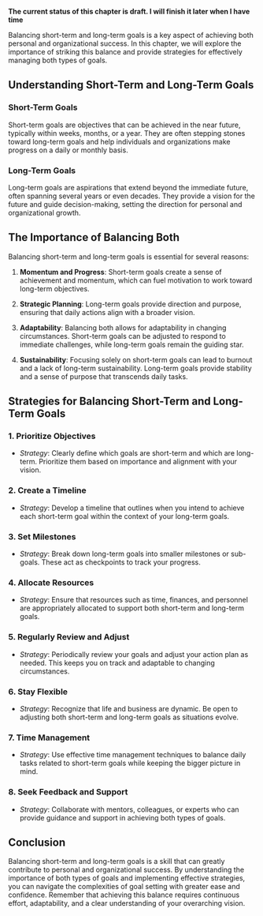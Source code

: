 **The current status of this chapter is draft. I will finish it later when I have time**

Balancing short-term and long-term goals is a key aspect of achieving both personal and organizational success. In this chapter, we will explore the importance of striking this balance and provide strategies for effectively managing both types of goals.

Understanding Short-Term and Long-Term Goals
--------------------------------------------

### Short-Term Goals

Short-term goals are objectives that can be achieved in the near future, typically within weeks, months, or a year. They are often stepping stones toward long-term goals and help individuals and organizations make progress on a daily or monthly basis.

### Long-Term Goals

Long-term goals are aspirations that extend beyond the immediate future, often spanning several years or even decades. They provide a vision for the future and guide decision-making, setting the direction for personal and organizational growth.

The Importance of Balancing Both
--------------------------------

Balancing short-term and long-term goals is essential for several reasons:

1. **Momentum and Progress**: Short-term goals create a sense of achievement and momentum, which can fuel motivation to work toward long-term objectives.

2. **Strategic Planning**: Long-term goals provide direction and purpose, ensuring that daily actions align with a broader vision.

3. **Adaptability**: Balancing both allows for adaptability in changing circumstances. Short-term goals can be adjusted to respond to immediate challenges, while long-term goals remain the guiding star.

4. **Sustainability**: Focusing solely on short-term goals can lead to burnout and a lack of long-term sustainability. Long-term goals provide stability and a sense of purpose that transcends daily tasks.

Strategies for Balancing Short-Term and Long-Term Goals
-------------------------------------------------------

### 1. **Prioritize Objectives**

* *Strategy*: Clearly define which goals are short-term and which are long-term. Prioritize them based on importance and alignment with your vision.

### 2. **Create a Timeline**

* *Strategy*: Develop a timeline that outlines when you intend to achieve each short-term goal within the context of your long-term goals.

### 3. **Set Milestones**

* *Strategy*: Break down long-term goals into smaller milestones or sub-goals. These act as checkpoints to track your progress.

### 4. **Allocate Resources**

* *Strategy*: Ensure that resources such as time, finances, and personnel are appropriately allocated to support both short-term and long-term goals.

### 5. **Regularly Review and Adjust**

* *Strategy*: Periodically review your goals and adjust your action plan as needed. This keeps you on track and adaptable to changing circumstances.

### 6. **Stay Flexible**

* *Strategy*: Recognize that life and business are dynamic. Be open to adjusting both short-term and long-term goals as situations evolve.

### 7. **Time Management**

* *Strategy*: Use effective time management techniques to balance daily tasks related to short-term goals while keeping the bigger picture in mind.

### 8. **Seek Feedback and Support**

* *Strategy*: Collaborate with mentors, colleagues, or experts who can provide guidance and support in achieving both types of goals.

Conclusion
----------

Balancing short-term and long-term goals is a skill that can greatly contribute to personal and organizational success. By understanding the importance of both types of goals and implementing effective strategies, you can navigate the complexities of goal setting with greater ease and confidence. Remember that achieving this balance requires continuous effort, adaptability, and a clear understanding of your overarching vision.
